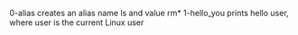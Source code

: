 0-alias creates an alias name ls and value rm* 
1-hello_you prints hello user, where user is the current Linux user
